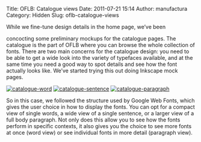Title: OFLB: Catalogue views
Date: 2011-07-21 15:14
Author: manufactura
Category: Hidden
Slug: oflb-catalogue-views

<!--:en-->While we fine-tune design details in the home page, we’ve been
concocting some preliminary mockups for the catalogue pages. The
catalogue is the part of OFLB where you can browse the whole collection
of fonts. There are two main concerns for the catalogue design: you need
to be able to get a wide look into the variety of typefaces available,
and at the same time you need a good way to spot details and see how the
font actually looks like. We’ve started trying this out doing Inkscape
mock pages.

[![](http://blog.manufacturaindependente.org/wp-content/uploads/2011/07/catalogue-word-150x150.png "catalogue-word")](http://blog.manufacturaindependente.org/wp-content/uploads/2011/07/catalogue-word.png)
[![](http://blog.manufacturaindependente.org/wp-content/uploads/2011/07/catalogue-sentence1-150x150.png "catalogue-sentence")](http://blog.manufacturaindependente.org/wp-content/uploads/2011/07/catalogue-sentence1.png)
[![](http://blog.manufacturaindependente.org/wp-content/uploads/2011/07/catalogue-paragraph-150x150.png "catalogue-paragraph")](http://blog.manufacturaindependente.org/wp-content/uploads/2011/07/catalogue-paragraph.png)

So in this case, we followed the structure used by Google Web Fonts,
which gives the user choice in how to display the fonts. You can opt for
a compact view of single words, a wide view of a single sentence, or a
larger view of a full body paragraph. Not only does this allow you to
see how the fonts perform in specific contexts, it also gives you the
choice to see more fonts at once (word view) or see individual fonts in
more detail (paragraph view).

<!--:-->

